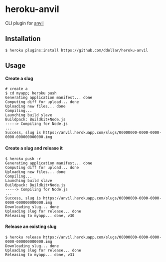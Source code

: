 # heroku-anvil

CLI plugin for [anvil](https://github.com/ddollar/anvil)

## Installation

    $ heroku plugins:install https://github.com/ddollar/heroku-anvil

## Usage

#### Create a slug

	# create a
	$ cd myapp; heroku push
	Generating application manifest... done
	Computing diff for upload... done
	Uploading new files... done
	Compiling...
	Launching build slave
	Buildpack: Buildkit+Node.js
	-----> Compiling for Node.js
	...
	Success, slug is https://anvil.herokuapp.com/slugs/00000000-0000-0000-0000-000000000000.img

#### Create a slug and release it

	$ heroku push -r
	Generating application manifest... done
	Computing diff for upload... done
	Uploading new files... done
	Compiling...
	Launching build slave
	Buildpack: Buildkit+Node.js
	-----> Compiling for Node.js
	...
	Success, slug is https://anvil.herokuapp.com/slugs/00000000-0000-0000-0000-000000000000.img
	Downloading slug... done
	Uploading slug for release... done
	Releasing to myapp... done, v30

#### Release an existing slug

	$ heroku release https://anvil.herokuapp.com/slugs/00000000-0000-0000-0000-000000000000.img
	Downloading slug... done
	Uploading slug for release... done
	Releasing to myapp... done, v31

